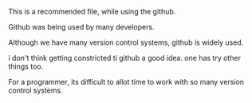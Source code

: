 This is a recommended file, while using the github.

Github was being used by many developers.

Although we have many version control systems, github is widely used.

i don't think getting constricted ti github a good idea. one has try other things too.

For a programmer, its difficult to allot time to work with so many version control systems.
